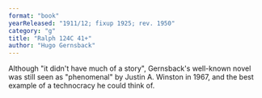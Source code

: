 ```yaml
---
format: "book"
yearReleased: "1911/12; fixup 1925; rev. 1950"
category: "g"
title: "Ralph 124C 41+"
author: "Hugo Gernsback"
---
```

Although "it didn't have much of a story", Gernsback's  well-known novel was still seen as "phenomenal" by Justin A. Winston in 1967,  and the best example of a technocracy he could think of.